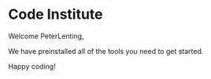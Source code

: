 # Code Institute

Welcome PeterLenting,

We have preinstalled all of the tools you need to get started.

Happy coding!